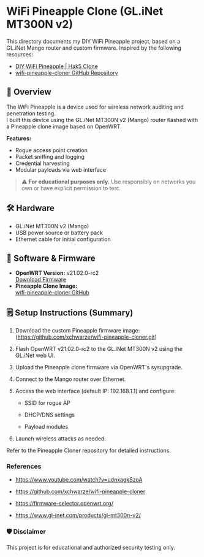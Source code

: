 # WiFi Pineapple Clone (GL.iNet MT300N v2)

This directory documents my DIY WiFi Pineapple project, based on a GL.iNet Mango router and custom firmware. Inspired by the following resources:  
- [DIY WiFi Pineapple | Hak5 Clone](https://www.youtube.com/watch?v=udnxagkSzoA)  
- [wifi-pineapple-cloner GitHub Repository](https://github.com/xchwarze/wifi-pineapple-cloner)

## 📌 Overview

The WiFi Pineapple is a device used for wireless network auditing and penetration testing.  
I built this device using the GL.iNet MT300N v2 (Mango) router flashed with a Pineapple clone image based on OpenWRT.

**Features:**
- Rogue access point creation
- Packet sniffing and logging
- Credential harvesting
- Modular payloads via web interface

> ⚠️ **For educational purposes only.** Use responsibly on networks you own or have explicit permission to test.

## 🛠️ Hardware

- GL.iNet MT300N v2 (Mango)
- USB power source or battery pack
- Ethernet cable for initial configuration

## 🧰 Software & Firmware

- **OpenWRT Version:** v21.02.0-rc2  
  [Download Firmware](https://firmware-selector.openwrt.org/)
- **Pineapple Clone Image:**  
  [wifi-pineapple-cloner GitHub](https://github.com/xchwarze/wifi-pineapple-cloner)

## 🗒️ Setup Instructions (Summary)

1. Download the custom Pineapple firmware image:
    (https://github.com/xchwarze/wifi-pineapple-cloner.git)

2. Flash OpenWRT v21.02.0-rc2 to the GL.iNet MT300N v2 using the GL.iNet web UI.

3. Upload the Pineapple clone firmware via OpenWRT's sysupgrade.

4. Connect to the Mango router over Ethernet.

5. Access the web interface (default IP: 192.168.1.1) and configure:

	- SSID for rogue AP

	- DHCP/DNS settings

	- Payload modules

6. Launch wireless attacks as needed.

  Refer to the Pineapple Cloner repository for detailed instructions.


### References

- https://www.youtube.com/watch?v=udnxagkSzoA

- https://github.com/xchwarze/wifi-pineapple-cloner

- https://firmware-selector.openwrt.org/

- https://www.gl-inet.com/products/gl-mt300n-v2/

### 🛡️ Disclaimer

This project is for educational and authorized security testing only.
